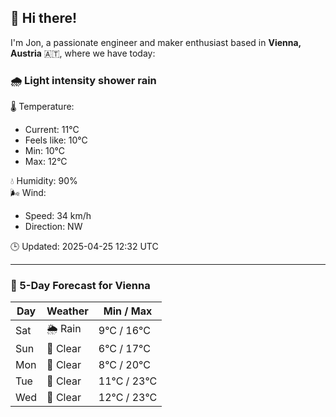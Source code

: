 ## 👋 Hi there!

I'm Jon, a passionate engineer and maker enthusiast based in **Vienna, Austria** 🇦🇹, where we have today:

### 🌧️ Light intensity shower rain 

🌡️ Temperature: 
* Current: 11°C
* Feels like: 10°C
* Min: 10°C 
* Max: 12°C  

💧 Humidity: 90%  
🌬️ Wind: 
* Speed: 34 km/h 
* Direction: NW  

🕒 Updated: 2025-04-25 12:32 UTC

---

### 📅 5-Day Forecast for Vienna

| Day | Weather | Min / Max |
|-----|---------|------------|
| Sat | 🌦️ Rain | 9°C / 16°C |
| Sun | 🌙 Clear | 6°C / 17°C |
| Mon | 🌙 Clear | 8°C / 20°C |
| Tue | 🌙 Clear | 11°C / 23°C |
| Wed | 🌙 Clear | 12°C / 23°C |
